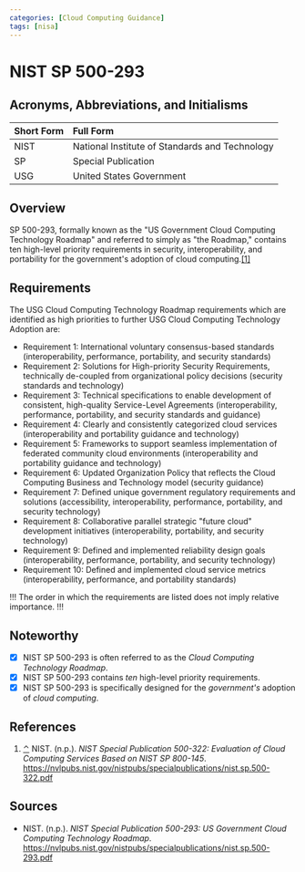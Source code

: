 ```yaml
---
categories: [Cloud Computing Guidance]
tags: [nisa]
---
```


# NIST SP 500-293

## Acronyms, Abbreviations, and Initialisms

Short Form | Full Form
:--- | :---
NIST | National Institute of Standards and Technology
SP | Special Publication
USG | United States Government

## Overview

<span id="rev1"></span>SP 500-293, formally known as the "US Government Cloud Computing Technology Roadmap" and referred to simply as "the Roadmap," contains ten high-level priority requirements in security, interoperability, and portability for the government's adoption of cloud computing.[[1]](#ref1)

## Requirements

The USG Cloud Computing Technology Roadmap requirements which are identified as high priorities to further USG Cloud Computing Technology Adoption are:

- Requirement 1: International voluntary consensus-based standards (interoperability, performance, portability, and security standards)
- Requirement 2: Solutions for High-priority Security Requirements, technically de-coupled from organizational policy decisions (security standards and technology)
- Requirement 3: Technical specifications to enable development of consistent, high-quality Service-Level Agreements (interoperability, performance, portability, and security standards and guidance)
- Requirement 4: Clearly and consistently categorized cloud services (interoperability and portability guidance and technology)
- Requirement 5: Frameworks to support seamless implementation of federated community cloud environments (interoperability and portability guidance and technology)
- Requirement 6: Updated Organization Policy that reflects the Cloud Computing Business and Technology model (security guidance)
- Requirement 7: Defined unique government regulatory requirements and solutions (accessibility, interoperability, performance, portability, and security technology)
- Requirement 8: Collaborative parallel strategic "future cloud" development initiatives (interoperability, portability, and security technology)
- Requirement 9: Defined and implemented reliability design goals (interoperability, performance, portability, and security technology)
- Requirement 10: Defined and implemented cloud service metrics (interoperability, performance, and portability standards)

!!!
The order in which the requirements are listed does not imply relative importance.
!!!

## Noteworthy

- [x] NIST SP 500-293 is often referred to as the *Cloud Computing Technology Roadmap*.
- [x] NIST SP 500-293 contains *ten* high-level priority requirements.
- [x] NIST SP 500-293 is specifically designed for the *government's* adoption of *cloud computing*.

## References

1. <span id="ref1"></span>[⌃](#rev1) NIST. (n.p.). *NIST Special Publication 500-322: Evaluation of Cloud Computing 
Services Based on NIST SP 800-145*. https://nvlpubs.nist.gov/nistpubs/specialpublications/nist.sp.500-322.pdf

## Sources

- NIST. (n.p.). *NIST Special Publication 500-293: US Government Cloud Computing 
Technology Roadmap*. https://nvlpubs.nist.gov/nistpubs/specialpublications/nist.sp.500-293.pdf